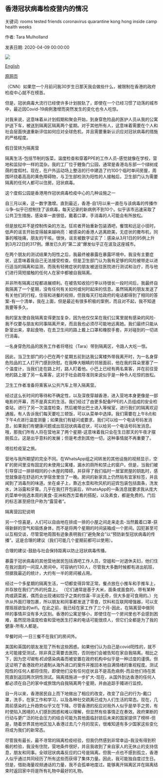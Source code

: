 ## 香港冠状病毒检疫营内的情况

关键词: rooms tested friends coronavirus quarantine kong hong inside camp health weeks

作者: Tara Mulholland

发表日期: 2020-04-09 00:00:00

![](https://cdn.cnn.com/cnnnext/dam/assets/200408172822-hk-quarantine-camp-super-tease.jpg)

[English](What%20it%27s%20like%20inside%20a%20Hong%20Kong%20coronavirus%20quarantine%20camp.md)

[原网页](https://edition.cnn.com/2020/04/09/homepage2/hong-kong-coronavirus-quarantine-diary-intl-hnk/index.html)

（CNN）如果您一个月前问我30岁生日那天我会做些什么，被限制在香港的政府检疫中心就不在榜首。

但是，冠状病毒大流行已经使许多计划脱轨了，即使在一个已经习惯了动荡的城市中，最近因Covid-19病例激增而突然发生的变化也令人吃惊。

对我来说，这意味着从计划假期和聚会开始，到身穿危险品的医护人员从我的公寓护送下车，被送到隔离区隔离两个星期。对于其他所有人，这意味着需要在个人和社会层面快速重新评估如何应对全球危机，并且需要重新认识应对冠状病毒的措施的严格程度。

假日营转为隔离营

隔离生活-包括节制的饭菜，温度检查和穿着PPE的工作人员-感觉就像在学校，营地和监狱中一样的混杂。我的工厂位于鲤鱼门公园，通常是香港岛东部一个绿树成荫的度假村。现在，在户外运动场上整洁的行中建造了约100个临时单间房屋，周围环绕着高高的黄色障碍物，与卫生部检测为阳性的人接触后，卫生部门认为需要隔离的任何人都可以住房。冠状病毒。

这个度假公园是香港用作冠状病毒检疫中心的几种设施之一

自三月以来，这一数字激增。直到最近，香港-自1月以来一直在与该病毒的传播作斗争-似乎已控制住了该病毒，每天记录的新病例不到10个。似乎该市迅速采取了公共卫生措施，感染率一直很低，戴着口罩，手消毒的人可能会有所放松。

但是放松并不是控制传染的方法。狂欢者开始重新包装酒吧，餐馆和远足小径时，低声的谣言开始变得越来越响亮：被感染的香港人逃离欧美，无症状的撒布机，同事的喉咙痛，朋友的干咳。很快，谣言被数字证实了：感染从3月1日的95例上升到3月22日的317例。爆发已久的“第二波”爆发似乎正在波及这座城市。

在两个朋友的测试结果为阳性之后，我最终被暴露在暴露环境中。我没有主要症状，这意味着我自己无法接受检查。但是卫生部门认为我有足够的风险被带走以进行适当的隔离和监测，而我有轻微症状的朋友被送往医院进行测试和治疗，而与他们进行简短接触的任何人在家中都被自我隔离。

并非所有隔离过程都进展顺利。在被告知收拾行李以待很长一段时间后，我最终自我隔离了一个星期，没有任何有关如何或何时起床的信息。虽然隔离的朋友发送了有关他们的行程，住宿和进餐的视频，但我每天打给政府的电话都得到了相同的答案-有一个清单，我在上面，但是最近有很多积极的案例，而且对不起，我不知道我要等多久。

我的室友使自我隔离变得更加复杂，因为他仅仅呆在我们公寓里就有感染的风险-我不仅要与朋友和同事隔离开来，而且我也必须尽可能地远离她。我们最终只能从卧室出来，拿起食物，在去卫生间的路上戴上口罩和橡胶手套，并对碰到的一切进行消毒。

一名身穿危险品的医务工作者将塔拉（Tara）带到隔离区，令路人大吃一惊。

因此，当卫生部门的小巴在两个星期五前到达我公寓楼外带我离开时，为一名身穿危险品的工人打开门感到欣慰。在我睁大眼睛的邻居面前，他在我的耳朵里塞了一个温度计，当我们走在路上时，路人盯着他。小巴上已经有两名乘客，并在前往营地的路上接了另一名乘客，这对于社会疏导准则来说似乎是一种令人吃惊的放松。

卫生工作者准备将乘客从公共汽车上带入隔离营。

经过这么长时间的等待和不确定性，以及深夜穿越香港，进入营地本身更像是一部电影的开幕，而不是真实的生活。我们经过了由更多配备PPE的人员组成的安全检查站，进行了另一次温度检查，然后被带出巴士进入等候室，进行我们的隔离欢迎通报。有人告诉我们每天要吃三顿饭，可以从菜单中选择。我们需要在上午8点和下午4点进行温度测量；如果我们有疑问或要求，我们可以给一个电话号码发消息，如果我们有健康问题或出现冠状病毒症状，可以给另一个电话号码发消息。哦，那我们所有人将在营地呆了两个星期-这意味着我只会在生日那天的午夜才摆脱孤立。这是出乎意料的发展；但是考虑到其他一切，这种事情就不再重要了。

塔拉检疫室之旅。

营地与我所期望的完全不同。在WhatsApp组之间转发的其他设施的视频显示，空旷的房间里没有固定的未使用公寓楼，漏水的厕所和禁止的窗户。但是，当我们被引导穿过一排排相同的小木屋的障碍，并获得了我们临时一居室房屋的钥匙时，感觉就像是在舒适的大学宿舍里住了一晚。房间的新家具上仍然贴有宜家标签，并且闻到了消毒剂的味道。坐在桌子上，靠近水壶和吹风机的迎宾包装包括面条，洗发水，沐浴露和牙膏。几乎在我打开包装后，WhatsApp的一条消息就要求我从庞大的菜单中挑选本周的美食-亚洲和西方菜肴的搭配，以及素食，都是免费的。门后的标志甚至把住户称为“露营者”。

隔离营囚犯说明

另一个惊喜是，人们可以自由地在排成一排的小屋之间走来走去-当然戴着口罩-获得新鲜的空气和锻炼身体，而不是将两个星期的时间装箱成一个房间。囚犯甚至可以互相交谈，尽管营地周围有迹象表明我们“避免聚会”以“预防新型冠状病毒的传播”。这是合理的建议（我们可能几个星期前都可以使用）。

合理的建议-鼓励与社会保持距离以防止冠状病毒传播。

暴露于冠状病毒的其他营地居民包括酒吧工作人员，空姐和一对退休夫妇，他们住在我对面的一间双人房间中。可容纳约130人，尽管我大多数时候都有进出航班，但据我最近的统计，大约有一半的房间被占用。

经过一个多星期的隔离生活，一切都变得异常正常。餐点放在小推车和手推车上，并存放在我们门外的托盘上。 （它们通常是基于大米，面条或面食的，带有某种肉或蔬菜酱，偶而会出现诸如饺子之类的惊喜-平淡无奇，但大多是可食用的。）允许从外面打理包裹，所以朋友和同事都发送了零食，饮料和互联网增强器，可以支撑摇摇欲坠的wifi。在此之前，我已经在家工作了三个月-因此，在隔离营中做同样的事情并没有多大区别。香港的公寓足够小，即使住在一个房间里也不会感到困难，虽然现场温度检查和营地医生打来的电话可能很烦人，但它们全都是为了我的健康-所有人都是。

早餐时间-一日三餐不在我们的房间外。

美国和英国的朋友发现了所有这些困惑。如果他们认为自己是covid阳性的，就不太可能接受测试，除非真正需要去医院，否则他们会被告知在家自我隔离。相比之下，因为您*可能*有*机会*感染病毒而被安置在政府机构中似乎是一种过度的谨慎。但这证明了香港政府对遏制从海外进口的案件并推回本地自满情绪的重视程度。测试阳性的任何人都将住院，即使他们没有任何症状且不是高危病例-而且他们待在医院直到返回两次阴性测试。隔离措施进一步扩大-现在，从国外到达香港的任何人都必须在自己的家中或旅馆内自我隔离两个星期，并由追踪手镯进行监控。

自一月以来，香港居民自上而下地做出了相应的改变，改变了自己的行为-戴口罩，洗手，在家工作和学习，以及各种社交疏离已成为人们生活的常态。现在，几周前感染的上升趋势似乎又在下降。尽管香港的反应对局外人似乎是举手之劳，有时使陷入困境的人们感到困惑和难以理解，但显然有些事情正在奏效。政府果断的行动与更广泛的社会压力的结合可能为其他面临封锁后未来的国家提供了榜样-但是，随着世界其他地区加入香港过去几个月的现实，很难知道有多少国家这些变化将成为我们的新常态。

尽管我有最长，最不寻常的隔离检疫经验，但我仍然感到非常幸运–我没有得到积极的检验，我没有住院，营地条件很好，并且我收到了来自家人的无休止的支持信息，朋友和同事。全球冠状病毒反应的口号是隔离。但我一点也不感到孤立，香港人似乎通过共同经历了所有这些而获得了集体力量。因此，我可能独自度过生日。但是，借助海量视频通话的力量，我不会孤单地度过。能够离开隔离区并在隔离结束时返回家中将是所有礼物中最好的礼物。